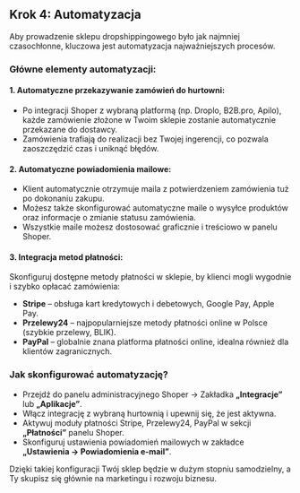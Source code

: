 ## Krok 4: Automatyzacja

Aby prowadzenie sklepu dropshippingowego było jak najmniej czasochłonne, kluczowa jest automatyzacja najważniejszych procesów.

### Główne elementy automatyzacji:

#### 1. Automatyczne przekazywanie zamówień do hurtowni:

- Po integracji Shoper z wybraną platformą (np. Droplo, B2B.pro, Apilo), każde zamówienie złożone w Twoim sklepie zostanie automatycznie przekazane do dostawcy.
- Zamówienia trafiają do realizacji bez Twojej ingerencji, co pozwala zaoszczędzić czas i uniknąć błędów.

#### 2. Automatyczne powiadomienia mailowe:

- Klient automatycznie otrzymuje maila z potwierdzeniem zamówienia tuż po dokonaniu zakupu.
- Możesz także skonfigurować automatyczne maile o wysyłce produktów oraz informacje o zmianie statusu zamówienia.
- Wszystkie maile możesz dostosować graficznie i treściowo w panelu Shoper.

#### 3. Integracja metod płatności:

Skonfiguruj dostępne metody płatności w sklepie, by klienci mogli wygodnie i szybko opłacać zamówienia:

- **Stripe** – obsługa kart kredytowych i debetowych, Google Pay, Apple Pay.
- **Przelewy24** – najpopularniejsze metody płatności online w Polsce (szybkie przelewy, BLIK).
- **PayPal** – globalnie znana platforma płatności online, idealna również dla klientów zagranicznych.

### Jak skonfigurować automatyzację?

- Przejdź do panelu administracyjnego Shoper → Zakładka **„Integracje”** lub **„Aplikacje”**.
- Włącz integrację z wybraną hurtownią i upewnij się, że jest aktywna.
- Aktywuj moduły płatności Stripe, Przelewy24, PayPal w sekcji **„Płatności”** panelu Shoper.
- Skonfiguruj ustawienia powiadomień mailowych w zakładce **„Ustawienia → Powiadomienia e-mail”**.

Dzięki takiej konfiguracji Twój sklep będzie w dużym stopniu samodzielny, a Ty skupisz się głównie na marketingu i rozwoju biznesu.
